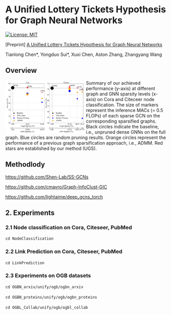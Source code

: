 # A Unified Lottery Tickets Hypothesis for Graph Neural Networks

[![License: MIT](https://img.shields.io/badge/License-MIT-green.svg)](https://opensource.org/licenses/MIT)

[Preprint] [A Unified Lottery Tickets Hypothesis for Graph Neural Networks]()

Tianlong Chen\*, Yongduo Sui\*, Xuxi Chen, Aston Zhang, Zhangyang Wang

## Overview

<img src = "./Figs/Teaser.png" align = "left" width="50%" hight="50%"> Summary of our achieved performance (y-axis) at different graph and GNN sparsity levels (x-axis) on Cora and Citeceer node classification. The size of markers represent the inference MACs (= 0.5 FLOPs) of each sparse GCN on the corresponding sparsified graphs. Black circles indicate the baseline, i.e., unpruned dense GNNs on the full graph. Blue circles are random pruning results. Orange circles represent  the performance of a previous graph sparsification approach, i.e., ADMM. Red stars  are established by our method (UGS).

## Methodlody

https://github.com/Shen-Lab/SS-GCNs

https://github.com/cmavro/Graph-InfoClust-GIC

https://github.com/lightaime/deep_gcns_torch

## 2. Experiments

### 2.1 Node classification on Cora, Citeseer, PubMed

```
cd NodeClassification
```

### 2.2 Link Prediction on Cora, Citeseer, PubMed

```
cd LinkPrediction
```

### 2.3 Experiments on OGB datasets

```
cd OGBN_arxiv/unify/ogb/ogbn_arxiv

cd OGBN_proteins/unify/ogb/ogbn_proteins

cd OGBL_Collab/unify/ogb/ogbl_collab

```


